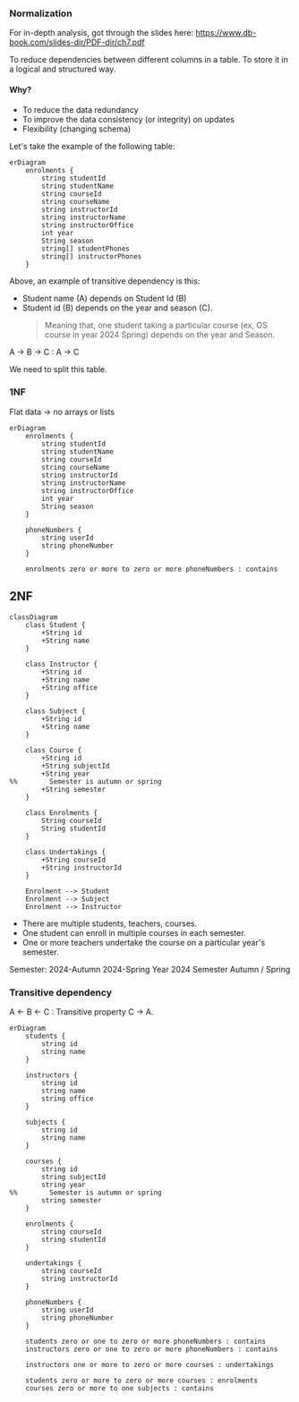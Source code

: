 ### Normalization

For in-depth analysis, got through the slides here:
https://www.db-book.com/slides-dir/PDF-dir/ch7.pdf

To reduce dependencies between different columns in a table.
To store it in a logical and structured way.

#### Why?
- To reduce the data redundancy
- To improve the data consistency (or integrity) on updates
- Flexibility (changing schema)

Let's take the example of the following table:

```mermaid
erDiagram
    enrolments {
        string studentId
        string studentName
        string courseId
        string courseName
        string instructorId
        string instructorName
        string instructorOffice
        int year
        String season
        string[] studentPhones
        string[] instructorPhones
    }
```

Above, an example of transitive dependency is this:
- Student name (A) depends on Student Id (B)
- Student id (B) depends on the year and season (C).
  > Meaning that, one student taking a particular course
  > (ex, OS course in year 2024 Spring) depends on the year and Season.

A -> B -> C : A -> C

We need to split this table.


### 1NF

Flat data -> no arrays or lists

```mermaid
erDiagram
    enrolments {
        string studentId
        string studentName
        string courseId
        string courseName
        string instructorId
        string instructorName
        string instructorOffice
        int year
        String season
    }
    
    phoneNumbers {
        string userId
        string phoneNumber
    }
    
    enrolments zero or more to zero or more phoneNumbers : contains
```

## 2NF

```mermaid
classDiagram
    class Student {
        +String id
        +String name
    }
    
    class Instructor {
        +String id
        +String name
        +String office
    }
    
    class Subject {
        +String id
        +String name
    }
    
    class Course {
        +String id
        +String subjectId
        +String year
%%        Semester is autumn or spring
        +String semester
    }
    
    class Enrolments {
        String courseId
        String studentId
    }
    
    class Undertakings {
        +String courseId
        +String instructorId
    }
    
    Enrolment --> Student
    Enrolment --> Subject
    Enrolment --> Instructor
```

- There are multiple students, teachers, courses.
- One student can enroll in multiple courses in each semester.
- One or more teachers undertake the course on a particular year's semester.

Semester:
2024-Autumn
2024-Spring
Year 2024
Semester Autumn / Spring

### Transitive dependency

A <- B <- C : Transitive property C -> A.

```mermaid
erDiagram
    students {
        string id
        string name
    }
    
    instructors {
        string id
        string name
        string office
    }
    
    subjects {
        string id
        string name
    }
    
    courses {
        string id
        string subjectId
        string year
%%        Semester is autumn or spring
        string semester
    }
    
    enrolments {
        string courseId
        string studentId
    }
    
    undertakings {
        string courseId
        string instructorId
    }
    
    phoneNumbers {
        string userId
        string phoneNumber
    }
    
    students zero or one to zero or more phoneNumbers : contains
    instructors zero or one to zero or more phoneNumbers : contains
    
    instructors one or more to zero or more courses : undertakings
    
    students zero or more to zero or more courses : enrolments
    courses zero or more to one subjects : contains
```
